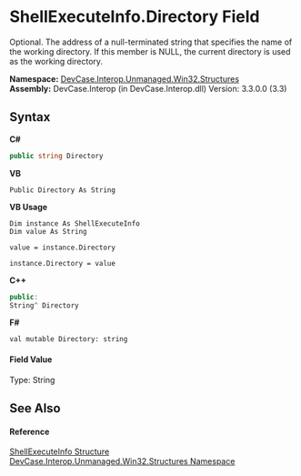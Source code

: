 # ShellExecuteInfo.Directory Field
 

Optional. The address of a null-terminated string that specifies the name of the working directory. If this member is NULL, the current directory is used as the working directory.

**Namespace:**&nbsp;<a href="N_DevCase_Interop_Unmanaged_Win32_Structures">DevCase.Interop.Unmanaged.Win32.Structures</a><br />**Assembly:**&nbsp;DevCase.Interop (in DevCase.Interop.dll) Version: 3.3.0.0 (3.3)

## Syntax

**C#**<br />
``` C#
public string Directory
```

**VB**<br />
``` VB
Public Directory As String
```

**VB Usage**<br />
``` VB Usage
Dim instance As ShellExecuteInfo
Dim value As String

value = instance.Directory

instance.Directory = value
```

**C++**<br />
``` C++
public:
String^ Directory
```

**F#**<br />
``` F#
val mutable Directory: string
```


#### Field Value
Type: String

## See Also


#### Reference
<a href="T_DevCase_Interop_Unmanaged_Win32_Structures_ShellExecuteInfo">ShellExecuteInfo Structure</a><br /><a href="N_DevCase_Interop_Unmanaged_Win32_Structures">DevCase.Interop.Unmanaged.Win32.Structures Namespace</a><br />